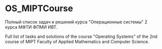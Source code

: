 # OS_MIPTCourse

Полный список задач и решений курса "Операционные системы" 2 курса МФТИ ФПМИ ИВТ.

Full list of tasks and solutions of the course "Operating Systems" of the 2nd course of MIPT Faculty of Applied Mathematics and Computer Science.
